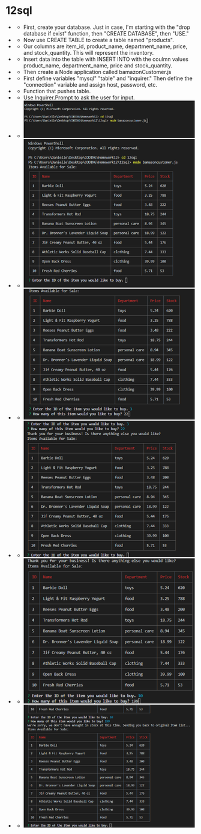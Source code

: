 # 12sql

* * First, create your database. Just in case, I'm starting with the "drop database if exist" function, then "CREATE DATABASE", then "USE."

* * Now use CREATE TABLE to create a table named "products". 

* * Our columns are item_id, product_name, department_name, price, and stock_quantity. This will represent the inventory.

* * Insert data into the table with INSERT INTO with the coulmn values product_name, department_name, price and stock_quantity.

* * Then create a Node application called bamazonCustomer.js

* * First define variables  "mysql" "table" and "inquirer." Then define the "connection" variable and assign host, password, etc.

* * Function that pushes table.

* * Use Inquirer.Prompt to ask the user for input.

* * ![alt text](screenshots/ex0.png "Description goes here")
* * ![alt text](screenshots/ex1.png "Description goes here")
* * ![alt text](screenshots/ex2.png "Description goes here")
* * ![alt text](screenshots/ex3.png "Description goes here")
* * ![alt text](screenshots/ex4.png "Description goes here")
* * ![alt text](screenshots/ex5.png "Description goes here")